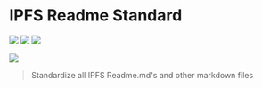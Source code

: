 # IPFS Readme Standard

[![](https://img.shields.io/badge/made%20by-Protocol%20Labs-blue.svg?style=flat-square)](http://ipn.io)
[![](https://img.shields.io/badge/project-IPFS-blue.svg?style=flat-square)](http://ipfs.io/)
[![](https://img.shields.io/badge/freejs-%23ipfs-blue.svg?style=flat-square)](http://webchat.freenode.net/?channels=%23ipfs)

![](https://cdn.rawgit.com/jbenet/contribute-ipfs-gif/master/img/contribute.gif)

> Standardize all IPFS Readme.md's and other markdown files
